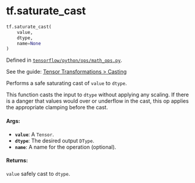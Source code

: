 <div itemscope itemtype="http://developers.google.com/ReferenceObject">
<meta itemprop="name" content="tf.saturate_cast" />
</div>

# tf.saturate_cast

``` python
tf.saturate_cast(
    value,
    dtype,
    name=None
)
```



Defined in [`tensorflow/python/ops/math_ops.py`](https://www.tensorflow.org/code/tensorflow/python/ops/math_ops.py).

See the guide: [Tensor Transformations > Casting](../../../api_guides/python/array_ops.md#Casting)

Performs a safe saturating cast of `value` to `dtype`.

This function casts the input to `dtype` without applying any scaling.  If
there is a danger that values would over or underflow in the cast, this op
applies the appropriate clamping before the cast.

#### Args:

* <b>`value`</b>: A `Tensor`.
* <b>`dtype`</b>: The desired output `DType`.
* <b>`name`</b>: A name for the operation (optional).


#### Returns:

`value` safely cast to `dtype`.